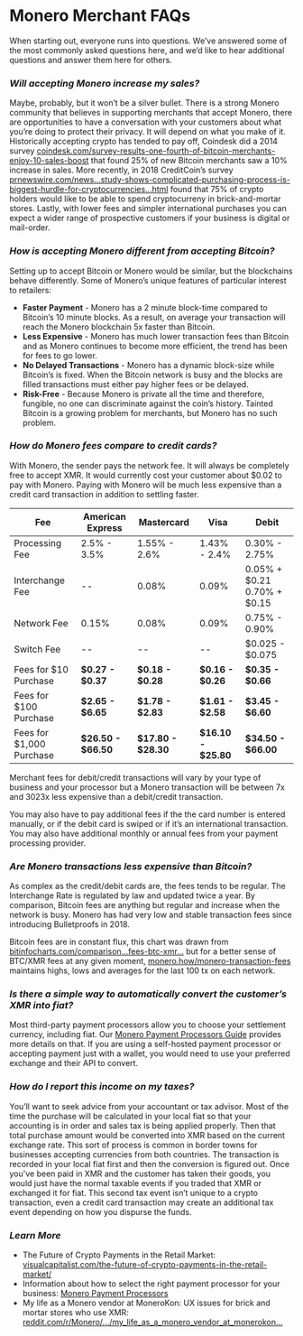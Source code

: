# Monero Merchant FAQs

When starting out, everyone runs into questions. We’ve answered some of the most commonly asked questions here, and we’d like to hear additional questions and answer them here for others.

### _Will accepting Monero increase my sales?_

Maybe, probably, but it won’t be a silver bullet. There is a strong Monero community that believes in supporting merchants that accept Monero, there are opportunities to have a conversation with your customers about what you’re doing to protect their privacy. It will depend on what you make of it. Historically accepting crypto has tended to pay off, Coindesk did a 2014 survey [coindesk.com/survey-results-one-fourth-of-bitcoin-merchants-enjoy-10-sales-boost](https://www.coindesk.com/survey-results-one-fourth-of-bitcoin-merchants-enjoy-10-sales-boost) that found 25% of new Bitcoin merchants saw a 10% increase in sales. More recently, in 2018 CreditCoin’s survey [prnewswire.com/news...study-shows-complicated-purchasing-process-is-biggest-hurdle-for-cryptocurrencies...html](https://www.prnewswire.com/news-releases/new-study-shows-complicated-purchasing-process-is-biggest-hurdle-for-cryptocurrencies-300674527.html) found that 75% of crypto holders would like to be able to spend cryptocurreny in brick-and-mortar stores. Lastly, with lower fees and simpler international purchases you can expect a wider range of prospective customers if your business is digital or mail-order.

### _How is accepting Monero different from accepting Bitcoin?_

Setting up to accept Bitcoin or Monero would be similar, but the blockchains behave differently. Some of Monero’s unique features of particular interest to retailers:

- **Faster Payment** - Monero has a 2 minute block-time compared to Bitcoin’s 10 minute blocks. As a result, on average your transaction will reach the Monero blockchain 5x faster than Bitcoin.
- **Less Expensive** - Monero has much lower transaction fees than Bitcoin and as Monero continues to become more efficient, the trend has been for fees to go lower.
- **No Delayed Transactions** - Monero has a dynamic block-size while Bitcoin’s is fixed. When the Bitcoin network is busy and the blocks are filled transactions must either pay higher fees or be delayed.
- **Risk-Free** - Because Monero is private all the time and therefore, fungible, no one can discriminate against the coin’s history. Tainted Bitcoin is a growing problem for merchants, but Monero has no such problem.

### _How do Monero fees compare to credit cards?_

With Monero, the sender pays the network fee. It will always be completely free to accept XMR. It would currently cost your customer about $0.02 to pay with Monero. Paying with Monero will be much less expensive than a credit card transaction in addition to settling faster.

| Fee | American Express | Mastercard | Visa | Debit |
|--|--|--|--|--|
| Processing Fee | 2.5% - 3.5% | 1.55% - 2.6% | 1.43% - 2.4% | 0.30% - 2.75% |
| Interchange Fee | -- | 0.08% | 0.09% | 0.05% + $0.21 0.70% + $0.15 |
| Network Fee | 0.15% | 0.08% | 0.09% | 0.75% - 0.90% |
| Switch Fee | -- | -- | -- | $0.025 - $0.075 |
| Fees for $10 Purchase | **$0.27 - $0.37** | **$0.18 - $0.28** | **$0.16 - $0.26** | **$0.35 - $0.66** |
| Fees for $100 Purchase | **$2.65 - $6.65** | **$1.78 - $2.83** | **$1.61 - $2.58** | **$3.45 - $6.60** |
| Fees for $1,000 Purchase | **$26.50 - $66.50** | **$17.80 - $28.30** | **$16.10 - $25.80** | **$34.50 - $66.00** |

Merchant fees for debit/credit transactions will vary by your type of business and your processor but a Monero transaction will be between 7x and 3023x less expensive than a debit/credit transaction.

You may also have to pay additional fees if the the card number is entered manually, or if the debit card is swiped or if it’s an international transaction. You may also have additional monthly or annual fees from your payment processing provider.

### _Are Monero transactions less expensive than Bitcoin?_

As complex as the credit/debit cards are, the fees tends to be regular. The Interchange Rate is regulated by law and updated twice a year. By comparison, Bitcoin fees are anything but regular and increase when the network is busy. Monero has had very low and stable transaction fees since introducing Bulletproofs in 2018.

Bitcoin fees are in constant flux, this chart was drawn from [bitinfocharts.com/comparison...fees-btc-xmr...](https://bitinfocharts.com/comparison/transactionfees-btc-xmr-sma7.html#1y) but for a better sense of BTC/XMR fees at any given moment, [monero.how/monero-transaction-fees](https://www.monero.how/monero-transaction-fees) maintains highs, lows and averages for the last 100 tx on each network.

### _Is there a simple way to automatically convert the customer’s XMR into fiat?_

Most third-party payment processors allow you to choose your settlement currency, including fiat. Our [Monero Payment Processors Guide](https://www.monerooutreach.org/merchants/monero-payment-processor-guide.html) provides more details on that. If you are using a self-hosted payment processor or accepting payment just with a wallet, you would need to use your preferred exchange and their API to convert.

### _How do I report this income on my taxes?_

You’ll want to seek advice from your accountant or tax advisor. Most of the time the purchase will be calculated in your local fiat so that your accounting is in order and sales tax is being applied properly. Then that total purchase amount would be converted into XMR based on the current exchange rate. This sort of process is common in border towns for businesses accepting currencies from both countries. The transaction is recorded in your local fiat first and then the conversion is figured out. Once you've been paid in XMR and the customer has taken their goods, you would just have the normal taxable events if you traded that XMR or exchanged it for fiat. This second tax event isn’t unique to a crypto transaction, even a credit card transaction may create an additional tax event depending on how you dispurse the funds.

### _Learn More_

- The Future of Crypto Payments in the Retail Market: [visualcapitalist.com/the-future-of-crypto-payments-in-the-retail-market/](https://www.visualcapitalist.com/the-future-of-crypto-payments-in-the-retail-market/)
- Information about how to select the right payment processor for your business: [Monero Payment Processors](https://www.monerooutreach.org/merchants/monero-payment-processor-guide.html)
- My life as a Monero vendor at MoneroKon: UX issues for brick and mortar stores who use XMR: [reddit.com/r/Monero/.../my_life_as_a_monero_vendor_at_monerokon...](https://www.reddit.com/r/Monero/comments/c5f02g/my_life_as_a_monero_vendor_at_monerokon_or_ux/)
